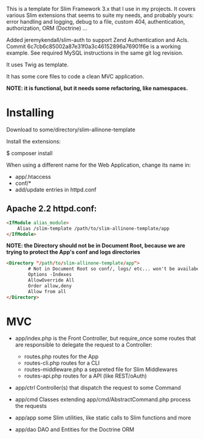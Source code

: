 This is a template for Slim Framework 3.x that I use in my projects. It covers
various Slim extensions that seems to suite my needs, and probably yours: error handling and
logging, debug to a file, custom 404, authentication, authorization, ORM (Doctrine) ...

Added jeremykendall/slim-auth to support Zend Authentication and Acls. Commit 6c7cb6c85002a87e31f0a3c46152896a76901f6e is a working example. See required MySQL instructions in the same git log revision.

It uses Twig as template.

It has some core files to code a clean MVC application.

**NOTE: it is functional, but it needs some refactoring, like namespaces.**

# Installing

Download to some/directory/slim-allinone-template

Install the extensions:

$ composer install

When using a different name for the Web Application, change its name in:

- app/.htaccess
- conf/*
- add/update entries in httpd.conf

## Apache 2.2 httpd.conf:

```html
<IfModule alias_module>
    Alias /slim-template /path/to/slim-allinone-template/app
</IfModule>
```


**NOTE: the Directory should not be in Document Root, because we are trying to protect the App's conf and logs directories** 

```html
<Directory "/path/to/slim-allinone-template/app">
        # Not in Document Root so conf/, logs/ etc... won't be availabe via web server
        Options -Indexes
        AllowOverride All
        Order allow,deny
        Allow from all
</Directory>
```

# MVC

- app/index.php is the Front Controller, but require_once some routes that are responsible to delegate the request to a Controller:
    - routes.php routes for the App
    - routes-cli.php routes for a CLI
    - routes-middleware.php a separeted file for Slim Middlewares
    - routes-api.php routes for a API (like REST/oAuth) 

- app/ctrl Controller(s) that dispatch the request to some Command
- app/cmd Classes extending app/cmd/AbstractCommand.php process the requests
- app/app some Slim utilities, like static calls to Slim functions and more
- app/dao DAO and Entities for the Doctrine ORM